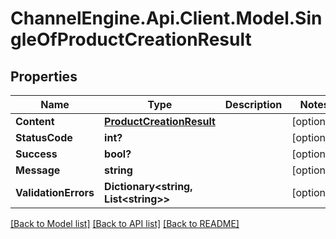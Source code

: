 # ChannelEngine.Api.Client.Model.SingleOfProductCreationResult
## Properties

Name | Type | Description | Notes
------------ | ------------- | ------------- | -------------
**Content** | [**ProductCreationResult**](ProductCreationResult.md) |  | [optional] 
**StatusCode** | **int?** |  | [optional] 
**Success** | **bool?** |  | [optional] 
**Message** | **string** |  | [optional] 
**ValidationErrors** | **Dictionary&lt;string, List&lt;string&gt;&gt;** |  | [optional] 

[[Back to Model list]](../README.md#documentation-for-models) [[Back to API list]](../README.md#documentation-for-api-endpoints) [[Back to README]](../README.md)

